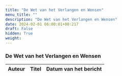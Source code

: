 ```yaml
---
title: "De Wet van het Verlangen en Wensen"
menu_title: ""
description: "De Wet van het Verlangen en Wensen"
date: 2024-02-01 06:00:01+00:217
draft: False
hidden: True
weight:
---
```

### De Wet van het Verlangen en Wensen

**Auteur** | **Titel** | **Datum van het bericht**
---|---|---
